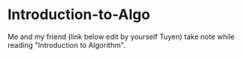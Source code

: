 # Introduction-to-Algo
Me and my friend (link below edit by yourself Tuyen) take note while reading "Introduction to Algorithm".
